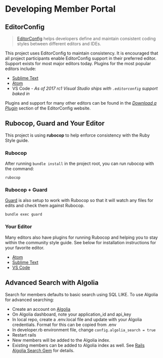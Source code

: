 # Developing Member Portal

## EditorConfig

> [EditorConfig](http://editorconfig.org) helps developers define and maintain consistent coding styles between different editors and IDEs.

This project uses EditorConfig to maintain consistency. It is encouraged that all project participants enable EditorConfig support in their preferred editor. Support exists for most major editors today. Plugins for the most popular editors include:

* [Sublime Text](https://github.com/sindresorhus/editorconfig-sublime#readme)
* [Atom](https://github.com/sindresorhus/atom-editorconfig#readme)
* VS Code - _As of 2017 rc1 Visual Studio ships with `.editorconfig` support baked in_

Plugins and support for many other editors can be found in the _[Download a Plugin](http://editorconfig.org/#download)_ section of the EditorConfig website.

## Rubocop, Guard and Your Editor

This project is using **rubocop** to help enforce consistency with the Ruby Style guide.

### Rubocop

After running `bundle install` in the project root, you can run rubocop with the command:

```
rubocop
```

### Rubocop + Guard
[Guard](https://github.com/guard/guard) is also setup to work with Rubocop so that it will watch any files for edits and check them against Rubocop.

```
bundle exec guard
```

### Your Editor
Many editors also have plugins for running Rubocop and helping you to stay within the community style guide. See below for installation instructions for your favorite editor.

* [Atom](https://atom.io/packages/linter-rubocop)
* [Sublime Text](https://github.com/SublimeLinter/SublimeLinter-rubocop)
* [VS Code](https://github.com/misogi/vscode-ruby-rubocop)

## Advanced Search with Algolia

Search for members defaults to basic search using SQL LIKE.  To use Algolia for advanced searching:

* Create an account on [Algolia](https://www.algolia.com)
* On Algolia dashboard, note your application_id and api_key
* In local repo, create a .env.local file and update with your Algolia credentials.  Format for this can be copied from .env
* In developer.rb environment file, change `config.algolia_search = true`
* Restart rails
* New members will be added to the Algolia index.
* Existing members can be added to Algolia index as well.  See [Rails Algolia Search Gem](https://github.com/algolia/algoliasearch-rails) for details.